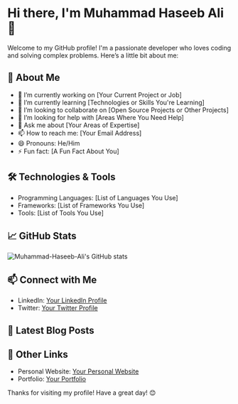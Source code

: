 # Hi there, I'm Muhammad Haseeb Ali 👋

Welcome to my GitHub profile! I'm a passionate developer who loves coding and solving complex problems. Here’s a little bit about me:

## 🚀 About Me
- 🔭 I’m currently working on [Your Current Project or Job]
- 🌱 I’m currently learning [Technologies or Skills You're Learning]
- 👯 I’m looking to collaborate on [Open Source Projects or Other Projects]
- 🤔 I’m looking for help with [Areas Where You Need Help]
- 💬 Ask me about [Your Areas of Expertise]
- 📫 How to reach me: [Your Email Address]
- 😄 Pronouns: He/Him
- ⚡ Fun fact: [A Fun Fact About You]

## 🛠️ Technologies & Tools
- Programming Languages: [List of Languages You Use]
- Frameworks: [List of Frameworks You Use]
- Tools: [List of Tools You Use]

## 📈 GitHub Stats
![Muhammad-Haseeb-Ali's GitHub stats](https://github-readme-stats.vercel.app/api?username=Muhammad-Haseeb-Ali&show_icons=true&theme=radical)

## 📫 Connect with Me
- LinkedIn: [Your LinkedIn Profile](https://www.linkedin.com/in/YourLinkedInProfile)
- Twitter: [Your Twitter Profile](https://twitter.com/YourTwitterProfile)

## 📝 Latest Blog Posts
<!-- BLOG-POST-LIST:START -->
<!-- BLOG-POST-LIST:END -->

## 🔗 Other Links
- Personal Website: [Your Personal Website](https://www.yourpersonalwebsite.com)
- Portfolio: [Your Portfolio](https://www.yourportfolio.com)

Thanks for visiting my profile! Have a great day! 😊
